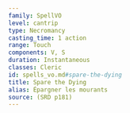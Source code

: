 ```yaml
---
family: SpellVO
level: cantrip
type: Necromancy
casting_time: 1 action
range: Touch
components: V, S
duration: Instantaneous
classes: Cleric
id: spells_vo.md#spare-the-dying
title: Spare the Dying
alias: Épargner les mourants
source: (SRD p181)
---
```


